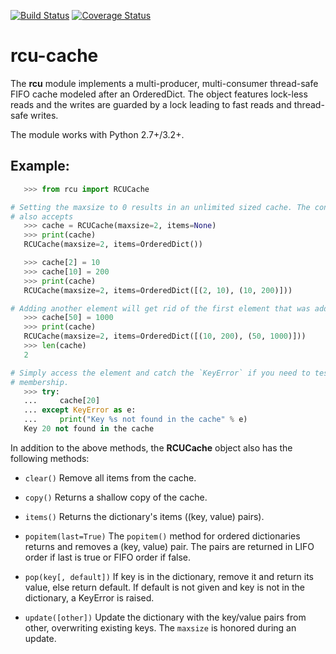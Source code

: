[![Build Status](https://travis-ci.org/sureshsundriyal/rcu-cache.svg?branch=master)](https://travis-ci.org/sureshsundriyal/rcu-cache)
[![Coverage Status](https://coveralls.io/repos/github/sureshsundriyal/rcu-cache/badge.svg?branch=master)](https://coveralls.io/github/sureshsundriyal/rcu-cache?branch=master)

rcu-cache
=========

The **rcu** module implements a multi-producer, multi-consumer
thread-safe FIFO cache modeled after an OrderedDict. The object features
lock-less reads and the writes are guarded by a lock leading to fast reads and
thread-safe writes.

The module works with Python 2.7+/3.2+.

Example:
--------
```py
   >>> from rcu import RCUCache

# Setting the maxsize to 0 results in an unlimited sized cache. The constructor
# also accepts 
   >>> cache = RCUCache(maxsize=2, items=None)
   >>> print(cache)
   RCUCache(maxsize=2, items=OrderedDict())

   >>> cache[2] = 10
   >>> cache[10] = 200
   >>> print(cache)
   RCUCache(maxsize=2, items=OrderedDict([(2, 10), (10, 200)]))

# Adding another element will get rid of the first element that was added.
   >>> cache[50] = 1000
   >>> print(cache)
   RCUCache(maxsize=2, items=OrderedDict([(10, 200), (50, 1000)]))
   >>> len(cache)
   2

# Simply access the element and catch the `KeyError` if you need to test for
# membership.
   >>> try:
   ...     cache[20]
   ... except KeyError as e:
   ...     print("Key %s not found in the cache" % e)
   Key 20 not found in the cache

```

In addition to the above methods, the **RCUCache** object also has the
following methods:

* `clear()`
  Remove all items from the cache.

* `copy()`
  Returns a shallow copy of the cache.

* `items()`
  Returns the dictionary's items ((key, value) pairs).

* `popitem(last=True)`
  The `popitem()` method for ordered dictionaries returns and removes a (key,
  value) pair. The pairs are returned in LIFO order if last is true or FIFO
  order if false.

* `pop(key[, default])`
  If key is in the dictionary, remove it and return its value, else return
  default. If default is not given and key is not in the dictionary, a KeyError
  is raised.

* `update([other])`
  Update the dictionary with the key/value pairs from other, overwriting
  existing keys. The `maxsize` is honored during an update.
